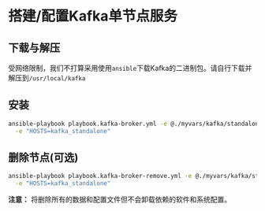 # 搭建/配置Kafka单节点服务

## 下载与解压

受网络限制，我们不打算采用使用`ansible`下载Kafka的二进制包。请自行下载并解压到`/usr/local/kafka`

## 安装

```bash
ansible-playbook playbook.kafka-broker.yml -e @./myvars/kafka/standalone.yml \
  -e "HOSTS=kafka_standalone"
```

## 删除节点(可选)

```bash
ansible-playbook playbook.kafka-broker-remove.yml -e @./myvars/kafka/standalone.yml \
  -e "HOSTS=kafka_standalone"
```

**注意：** 将删除所有的数据和配置文件但不会卸载依赖的软件和系统配置。